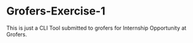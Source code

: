 # Grofers-Exercise-1
This is just a CLI Tool submitted to grofers for Internship Opportunity at Grofers. 
